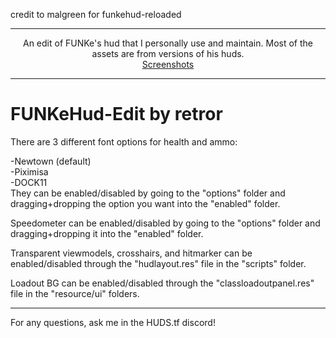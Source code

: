 credit to malgreen for funkehud-reloaded
_______________________________________

<p align="center">
  <p align="center">
    An edit of FUNKe's hud that I personally use and maintain. Most of the assets are from versions of his huds. 
    <br />
    <a href="https://imgur.com/a/KfGkGCg">Screenshots</a>
  </p>
</p>

_______________________________________

# FUNKeHud-Edit by retror
There are 3 different font options for health and ammo:
  
-Newtown (default)  
-Piximisa  
-DOCK11  
They can be enabled/disabled by going to the "options" folder and dragging+dropping the option you want into the "enabled" folder.

Speedometer can be enabled/disabled by going to the "options" folder and dragging+dropping it into the "enabled" folder.

Transparent viewmodels, crosshairs, and hitmarker can be enabled/disabled through the "hudlayout.res" file in the "scripts" folder.

Loadout BG can be enabled/disabled through the "classloadoutpanel.res" file in the "resource/ui" folders.

_______________________________________

For any questions, ask me in the HUDS.tf discord!

